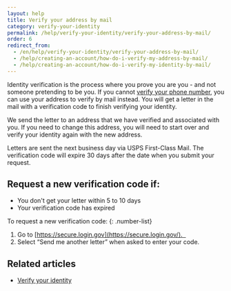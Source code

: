 ```yaml
---
layout: help
title: Verify your address by mail
category: verify-your-identity
permalink: /help/verify-your-identity/verify-your-address-by-mail/
order: 6
redirect_from:
  - /en/help/verify-your-identity/verify-your-address-by-mail/
  - /help/creating-an-account/how-do-i-verify-my-address-by-mail/
  - /help/creating-an-account/how-do-i-verify-my-identity-by-mail/
---
```


Identity verification is the process where you prove you are you - and not someone pretending to be you.  If you cannot [verify your phone number](/help/verify-your-identity/phone-number/), you can use your address to verify by mail instead. You will get a letter in the mail with a verification code to finish verifying your identity.

We send the letter to an address that we have verified and associated with you. If you need to change this address, you will need to start over and verify your identity again with the new address.

Letters are sent the next business day via USPS First-Class Mail. The verification code will expire 30 days after the date when you submit your request.

## Request a new verification code if:

 * You don't get your letter within 5 to 10 days
 * Your verification code has expired

To request a new verification code:
{: .number-list}
1. Go to [https://secure.login.gov](https://secure.login.gov/).  
2. Select “Send me another letter” when asked to enter your code.

## Related articles
- [Verify your identity](/help/verify-your-identity/how-to-verify-your-identity/)
